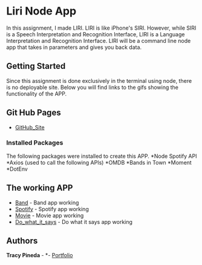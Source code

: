 

# Liri Node App

In this assignment, I made LIRI. LIRI is like iPhone's SIRI. However, while SIRI is a Speech Interpretation and Recognition Interface, LIRI is a Language Interpretation and Recognition Interface. LIRI will be a command line node app that takes in parameters and gives you back data.
## Getting Started

Since this assignment is done exclusively in the terminal using node, there is no deployable site.  Below you will find links to the gifs showing the functionality of the APP.


## Git Hub Pages

* [GitHub_Site](https://tracypineda.github.io/liri-node-app/)

### Installed Packages

The following packages were installed to create this APP.
*Node Spotify API
*Axios (used to call the following APIs)
    *OMDB 
    *Bands in Town
*Moment
*DotEnv


## The working APP

* [Band](./assets/band.gif) - Band app working 
* [Spotify](./assets/spotify.gif) - Spotify app working
* [Movie](./assets/movie.gif) - Movie app working
* [Do_what_it_says](./assets/do.gif) - Do what it says app working


## Authors

**Tracy Pineda** - *- [Portfolio](https://tracypineda.github.io/Bootstrap-Portfolio/)


